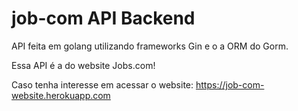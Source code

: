 # job-com API Backend
API feita em golang utilizando frameworks Gin e o a ORM do Gorm.

Essa API é a do website Jobs.com! 

Caso tenha interesse em acessar o website: https://job-com-website.herokuapp.com
